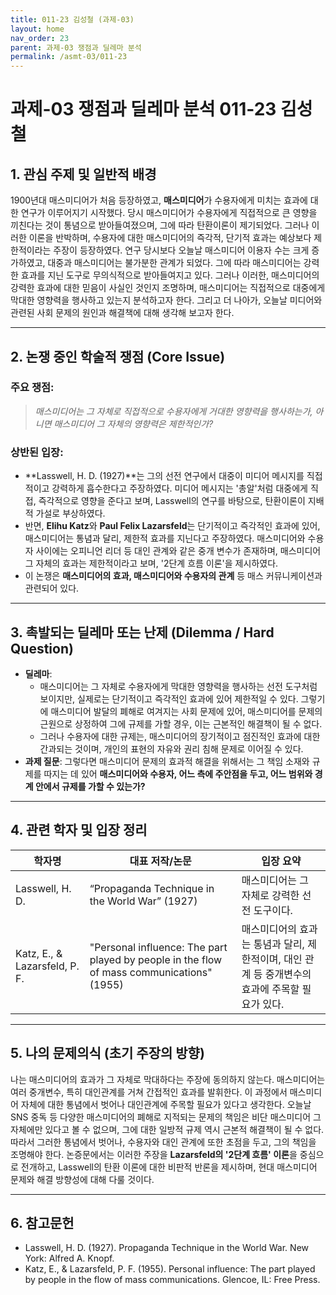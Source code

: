 ```yaml
---
title: 011-23 김성철 (과제-03)
layout: home
nav_order: 23
parent: 과제-03 쟁점과 딜레마 분석
permalink: /asmt-03/011-23
---
```


# 과제-03 쟁점과 딜레마 분석 011-23 김성철 

## 1. 관심 주제 및 일반적 배경

1900년대 매스미디어가 처음 등장하였고, **매스미디어**가 수용자에게 미치는 효과에 대한 연구가 이루어지기 시작했다. 당시 매스미디어가 수용자에게 직접적으로 큰 영향을 끼친다는 것이 통념으로 받아들여졌으며, 그에 따라 탄환이론이 제기되었다. 그러나 이러한 이론을 반박하며, 수용자에 대한 매스미디어의 즉각적, 단기적 효과는 예상보다 제한적이라는 주장이 등장하였다. 연구 당시보다 오늘날 매스미디어 이용자 수는 크게 증가하였고, 대중과 매스미디어는 불가분한 관계가 되었다. 그에 따라 매스미디어는 강력한 효과를 지닌 도구로 무의식적으로 받아들여지고 있다. 그러나 이러한, 매스미디어의 강력한 효과에 대한 믿음이 사실인 것인지 조명하며, 매스미디어는 직접적으로 대중에게 막대한 영향력을 행사하고 있는지 분석하고자 한다. 그리고 더 나아가, 오늘날 미디어와 관련된 사회 문제의 원인과 해결책에 대해 생각해 보고자 한다.

---

## 2. 논쟁 중인 학술적 쟁점 (Core Issue)

### 주요 쟁점:  

> *매스미디어는 그 자체로 직접적으로 수용자에게 거대한 영향력을 행사하는가, 아니면 매스미디어 그 자체의 영향력은 제한적인가?*

### 상반된 입장:
- **Lasswell, H. D. (1927)**는 그의 선전 연구에서 대중이 미디어 메시지를 직접적이고 강력하게 흡수한다고 주장하였다. 미디어 메시지는 '총알'처럼 대중에게 직접, 즉각적으로 영향을 준다고 보며, Lasswell의 연구를 바탕으로, 탄환이론이 지배적 가설로 부상하였다.
- 반면, **Elihu Katz**와 **Paul Felix Lazarsfeld**는 단기적이고 즉각적인 효과에 있어, 매스미디어는 통념과 달리, 제한적 효과를 지닌다고 주장하였다. 매스미디어와 수용자 사이에는 오피니언 리더 등 대인 관계와 같은 중개 변수가 존재하며, 매스미디어 그 자체의 효과는 제한적이라고 보며, '2단계 흐름 이론'을 제시하였다.
- 이 논쟁은 **매스미디어의 효과, 매스미디어와 수용자의 관계** 등 매스 커뮤니케이션과 관련되어 있다.

---

## 3. 촉발되는 딜레마 또는 난제 (Dilemma / Hard Question)

- **딜레마**: 
  - 매스미디어는 그 자체로 수용자에게 막대한 영향력을 행사하는 선전 도구처럼 보이지만, 실제로는 단기적이고 즉각적인 효과에 있어 제한적일 수 있다. 그렇기에 매스미디어 발달의 폐해로 여겨지는 사회 문제에 있어, 매스미디어를 문제의 근원으로 상정하여 그에 규제를 가할 경우, 이는 근본적인 해결책이 될 수 없다.
  - 그러나 수용자에 대한 규제는, 매스미디어의 장기적이고 점진적인 효과에 대한 간과되는 것이며, 개인의 표현의 자유와 권리 침해 문제로 이어질 수 있다.
- **과제 질문**: 그렇다면 매스미디어 문제의 효과적 해결을 위해서는 그 책임 소재와 규제를 따지는 데 있어 **매스미디어와 수용자, 어느 측에 주안점을 두고, 어느 범위와 경계 안에서 규제를 가할 수 있는가?**

---

## 4. 관련 학자 및 입장 정리

| 학자명             | 대표 저작/논문                                   | 입장 요약 |
|--------------------|---------------------------------------------------|-----------|
| Lasswell, H. D.   | “Propaganda Technique in the World War” (1927)                          | 매스미디어는 그 자체로 강력한 선전 도구이다. |
| Katz, E., & Lazarsfeld, P. F.    | "Personal influence: The part played by people in the flow of mass communications" (1955)                                | 매스미디어의 효과는 통념과 달리, 제한적이며, 대인 관계 등 중개변수의 효과에 주목할 필요가 있다. |

---

## 5. 나의 문제의식 (초기 주장의 방향)

나는 매스미디어의 효과가 그 자체로 막대하다는 주장에 동의하지 않는다. 매스미디어는 여러 중개변수, 특히 대인관계를 거쳐 간접적인 효과를 발휘한다. 이 과정에서 매스미디어 자체에 대한 통념에서 벗어나 대인관계에 주목할 필요가 있다고 생각한다. 오늘날 SNS 중독 등 다양한 매스미디어의 폐해로 지적되는 문제의 책임은 비단 매스미디어 그 자체에만 있다고 볼 수 없으며, 그에 대한 일방적 규제 역시 근본적 해결책이 될 수 없다. 따라서 그러한 통념에서 벗어나, 수용자와 대인 관계에 또한 초점을 두고, 그의 책임을 조명해야 한다. 논증문에서는 이러한 주장을 **Lazarsfeld의 '2단계 흐름' 이론**을 중심으로 전개하고, Lasswell의 탄환 이론에 대한 비판적 반론을 제시하며, 현대 매스미디어 문제와 해결 방향성에 대해 다룰 것이다.

---

## 6. 참고문헌

- Lasswell, H. D. (1927). Propaganda Technique in the World War. New York: Alfred A. Knopf.  
- Katz, E., & Lazarsfeld, P. F. (1955). Personal influence: The part played by people in the flow of mass communications. Glencoe, IL: Free Press.
